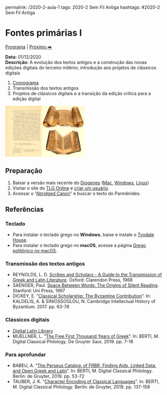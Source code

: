 permalink: /2020-2-aula-1
tags: 2020-2 Sem Fil Antiga
hashtags: #2020-2 Sem Fil Antiga

# Fontes primárias I

[Programa](/2020-2-sem) | [Próximo ⮕](2020-2-aula-2)  

**Data:** 01/12/2020  
**Descrição:** A evolução dos textos antigos e a construção das novas edições digitais do terceiro milênio; introdução aos projetos de clássicos digitais  

1. [Cronograma](/2020-2-sem)
2. Transmissão dos textos antigos
3. Projetos de clássicos digitais e a transição da edição crítica para a edição digital

<img src="./img/__2020-12-02_11-30-28.png" width="50%" height="50%" style="border-width:0">

## Preparação

1. Baixar a versão mais recente do [Diogenes](https://d.iogen.es/d/) ([Mac](https://github.com/pjheslin/diogenes/releases/download/4.5/diogenes-mac-4.5.zip), [Windows](https://github.com/pjheslin/diogenes/releases/download/4.5/diogenes-setup-win32-4.5.exe), [Linux](https://github.com/pjheslin/diogenes/releases/download/4.5/diogenes-4.5.pkg.tar.xz))
2. Visitar o site do [TLG Online](http://stephanus.tlg.uci.edu) e [criar um usuário](https://stephanus.tlg.uci.edu/Iris/reg.jsp).
3. Acessar o “[Abridged Canon](http://stephanus.tlg.uci.edu/Iris/demo/csearch.jsp)” e buscar o texto do Parmênides.


## Referências

### Teclado

- Para instalar o teclado grego no **Windows**, baixe e instale o [Tyndale House](https://academic.tyndalehouse.com/windows-installation).
- Para instalar o teclado grego no **macOS**, acesse a página [Grego politônico no macOS](teclado-grc-macos).


### Transmissão dos textos antigos

- REYNOLDS, L. D. [Scribes and Scholars - A Guide to the Transmission of Greek and Latin Literature](https://books.google.com.br/books?id=DXwRAgAAQBAJ&printsec=frontcover&dq=Scribes+and+Scholars&hl=en&sa=X&ved=2ahUKEwju7pjGpa7tAhWtJLkGHas3AtEQ6AEwAHoECAQQAg#v=onepage&q=Scribes%20and%20Scholars&f=false). Oxford: Clarendon Press, 1968   
- SAENGER, Paul. [Space Between Words: The Origins of Silent Reading](https://books.google.com.br/books?id=w3vZaFoaa3EC&printsec=frontcover&hl=pt-BR&source=gbs_ge_summary_r&cad=0#v=onepage&q&f=false). Stanford: Uni Press, 1997   
- DICKEY, E. “[Classical Scholarship: The Byzantine
Contribution](https://www.academia.edu/35723457/Classical_Scholarship_the_Byzantine_Contribution_2017_)”. In: KALDELIS, A. & SINIOSSOGLOU, N. Cambridge Intellectual History of Byzantium. 2017. pp. 63-78

### Clássicos digitais

- [Digital Latin Library](https://www.youtube.com/channel/UCQ5VTFGR7_aZh5dHE8oD82w)
- MUELLNER, L. “[The Free First Thousand Years of Greek](https://www.degruyter.com/view/book/9783110599572/10.1515/9783110599572-002.xml)”. In: BERTI, M. Digital Classical Philology. De Gruyter Saur, 2019. pp. 7-18

### Para aprofundar

- BABEU, A. “[The Perseus Catalog: of FRBR, Finding Aids, Linked Data, and Open Greek and Latin](https://www.degruyter.com/view/book/9783110599572/10.1515/9783110599572-005.xml)”. In: BERTI, M. Digital Classical Philology. Berlin: de Gruyter, 2019. pp. 53-72
- TAUBER, J. K. “[Character Encoding of Classical Languages](https://www.degruyter.com/view/book/9783110599572/10.1515/9783110599572-009.xml)”. In: BERTI, M. Digital Classical Philology. Berlin: de Gruyter, 2019. pp. 137-158
